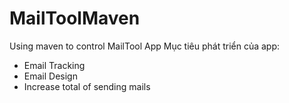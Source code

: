 # MailToolMaven
Using maven to control MailTool App
Mục tiêu phát triển của app:
+ Email Tracking
+ Email Design
+ Increase total of sending mails
